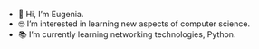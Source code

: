 - 💃 Hi, I’m Eugenia.
- 🤓 I’m interested in learning new aspects of computer science.
- 📚 I’m currently learning networking technologies, Python.

<!---
Eugenija1/Eugenija1 is a ✨ special ✨ repository because its `README.md` (this file) appears on your GitHub profile.
You can click the Preview link to take a look at your changes.
--->
